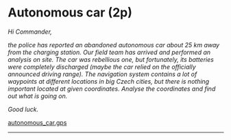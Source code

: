 # Autonomous car (2p)
_Hi Commander,_

_the police has reported an abandoned autonomous car about 25 km away from the charging station. Our field team has
arrived and performed an analysis on site. The car was rebellious one, but fortunately, its batteries were completely
discharged (maybe the car relied on the officially announced driving range). The navigation system contains a lot of
waypoints at different locations in big Czech cities, but there is nothing important located at given coordinates.
Analyse the coordinates and find out what is going on._

_Good luck._

[autonomous_car.gps](autonomous_car.gps)

---